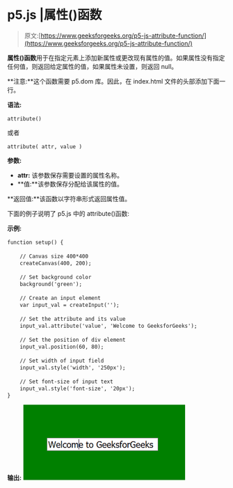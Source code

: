 # p5.js |属性()函数

> 原文:[https://www.geeksforgeeks.org/p5-js-attribute-function/](https://www.geeksforgeeks.org/p5-js-attribute-function/)

**属性()函数**用于在指定元素上添加新属性或更改现有属性的值。如果属性没有指定任何值，则返回给定属性的值，如果属性未设置，则返回 null。

**注意:**这个函数需要 p5.dom 库。因此，在 index.html 文件的头部添加下面一行。

**语法:**

```
attribute()
```

或者

```
attribute( attr, value )
```

**参数:**

*   **attr:** 该参数保存需要设置的属性名称。
*   **值:**该参数保存分配给该属性的值。

**返回值:**该函数以字符串形式返回属性值。

下面的例子说明了 p5.js 中的 attribute()函数:

**示例:**

```
function setup() {

    // Canvas size 400*400 
    createCanvas(400, 200);

    // Set background color
    background('green');

    // Create an input element
    var input_val = createInput('');    

    // Set the attribute and its value    
    input_val.attribute('value', 'Welcome to GeeksforGeeks');  

    // Set the position of div element
    input_val.position(60, 80); 

    // Set width of input field
    input_val.style('width', '250px');

    // Set font-size of input text
    input_val.style('font-size', '20px');
} 
```

**输出:**
![](img/9d03b234f2a94c37a4b21fba032e5fff.png)